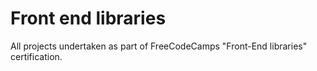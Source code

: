 # Front end libraries
All projects undertaken as part of FreeCodeCamps "Front-End libraries" certification.
